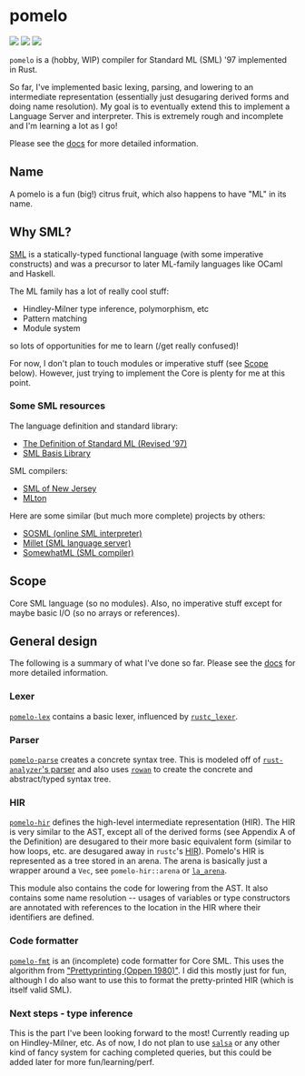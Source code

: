 # pomelo

[![](https://img.shields.io/badge/docs-dev-blue.svg)](https://kylematsuda.github.io/pomelo/pomelo/)
[![](https://github.com/kylematsuda/pomelo/workflows/Test/badge.svg)](https://github.com/kylematsuda/pomelo/actions?query=workflow:Test)
[![](https://img.shields.io/badge/license-MIT-green)](https://github.com/kylematsuda/pomelo/blob/main/LICENSE.md)

`pomelo` is a (hobby, WIP) compiler for Standard ML (SML) '97 implemented in Rust.

So far, I've implemented basic lexing, parsing, and lowering to an intermediate representation (essentially just desugaring derived forms and doing name resolution).
My goal is to eventually extend this to implement a Language Server and interpreter.
This is extremely rough and incomplete and I'm learning a lot as I go!

Please see the [docs](https://kylematsuda.github.io/pomelo/pomelo/) for more detailed information.

## Name

A pomelo is a fun (big!) citrus fruit, which also happens to have "ML" in its name.

## Why SML?

[SML](https://en.wikipedia.org/wiki/Standard_ML) is a statically-typed functional language (with some imperative constructs) and was a precursor to later ML-family languages like OCaml and Haskell.

The ML family has a lot of really cool stuff:
- Hindley-Milner type inference, polymorphism, etc
- Pattern matching
- Module system

so lots of opportunities for me to learn (/get really confused)!

For now, I don't plan to touch modules or imperative stuff (see [Scope](https://github.com/kylematsuda/pomelo#scope) below).
However, just trying to implement the Core is plenty for me at this point.

### Some SML resources

The language definition and standard library:
- [The Definition of Standard ML (Revised '97)](https://smlfamily.github.io/sml97-defn.pdf)
- [SML Basis Library](https://smlfamily.github.io/Basis/index.html) 

SML compilers:
- [SML of New Jersey](https://github.com/smlnj/smlnj)
- [MLton](https://github.com/MLton/mlton)

Here are some similar (but much more complete) projects by others:
- [SOSML (online SML interpreter)](https://github.com/SOSML/SOSML)
- [Millet (SML language server)](https://github.com/azdavis/millet)
- [SomewhatML (SML compiler)](https://github.com/SomewhatML/sml-compiler)

## Scope

Core SML language (so no modules). Also, no imperative stuff except for maybe basic I/O (so no arrays or references).

## General design

The following is a summary of what I've done so far.
Please see the [docs](https://kylematsuda.github.io/pomelo/pomelo/) for more detailed information.

### Lexer

[`pomelo-lex`](https://kylematsuda.github.io/pomelo/pomelo_lex/index.html) contains a basic lexer, influenced by [`rustc_lexer`](https://github.com/rust-lang/rust/blob/master/compiler/rustc_lexer).

### Parser 

[`pomelo-parse`](https://kylematsuda.github.io/pomelo/pomelo_parse/index.html) creates a concrete syntax tree.
This is modeled off of [`rust-analyzer`'s parser](https://github.com/rust-lang/rust-analyzer/tree/master/crates/parser) and also uses [`rowan`](https://docs.rs/rowan/latest/rowan/) to create the concrete and abstract/typed syntax tree.

### HIR

[`pomelo-hir`](https://kylematsuda.github.io/pomelo/pomelo_hir/index.html) defines the high-level intermediate representation (HIR).
The HIR is very similar to the AST, except all of the derived forms (see Appendix A of the Definition) are desugared to their more basic equivalent form (similar to how loops, etc. are desugared away in `rustc`'s [HIR](https://rustc-dev-guide.rust-lang.org/hir.html)).
Pomelo's HIR is represented as a tree stored in an arena. 
The arena is basically just a wrapper around a `Vec`, see `pomelo-hir::arena` or [`la_arena`](https://docs.rs/la-arena/latest/la_arena/).

This module also contains the code for lowering from the AST.
It also contains some name resolution -- usages of variables or type constructors are annotated 
with references to the location in the HIR where their identifiers are defined.

### Code formatter 

[`pomelo-fmt`](https://kylematsuda.github.io/pomelo/pomelo-fmt/index.html) is an (incomplete) code formatter for Core SML.
This uses the algorithm from ["Prettyprinting (Oppen 1980)"](https://dl.acm.org/doi/pdf/10.1145/357114.357115).
I did this mostly just for fun, although I do also want to use this to format the pretty-printed HIR (which is itself valid SML).

### Next steps - type inference

This is the part I've been looking forward to the most! Currently reading up on Hindley-Milner, etc.
As of now, I do not plan to use [`salsa`](https://github.com/salsa-rs/salsa) or any other kind of fancy system for caching completed queries, but this could be added later for more fun/learning/perf.
